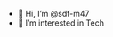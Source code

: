 - 👋 Hi, I’m @sdf-m47
- 👀 I’m interested in Tech


<!---
sdf-m47/sdf-m47 is a ✨ special ✨ repository because its `README.md` (this file) appears on your GitHub profile.
You can click the Preview link to take a look at your changes.
--->
